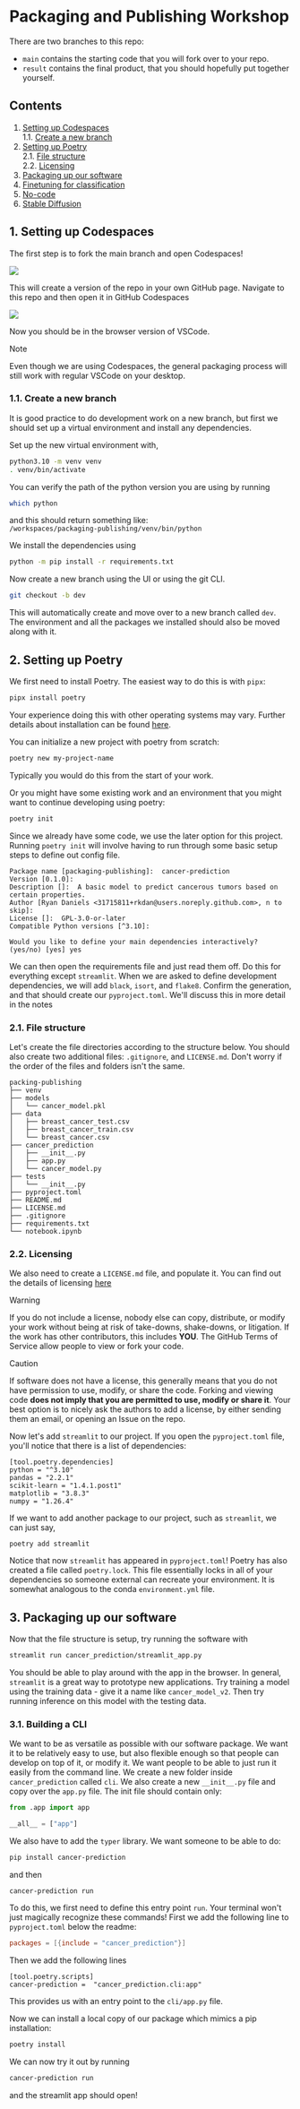 # Packaging and Publishing Workshop

There are two branches to this repo:

- `main` contains the starting code that you will fork over to your repo.
- `result` contains the final product, that you should hopefully put together yourself.

## Contents
1. [Setting up Codespaces](#codespaces)\
    1.1. [Create a new branch](#codespaces-branch)
2. [Setting up Poetry](#poetry)\
    2.1. [File structure](#poetry-files)\
    2.2. [Licensing](#poetry-licensing)
3. [Packaging up our software](#packaging)
4. [Finetuning for classification](#bert)
5. [No-code](#no-code)
6. [Stable Diffusion](#stable-diffusion)

## 1. Setting up Codespaces <a id="codespaces"></a>
The first step is to fork the main branch and open Codespaces!

![](imgs/fork.png)

This will create a version of the repo in your own GitHub page. Navigate to this repo and then open it in GitHub Codespaces

![](imgs/createcodespace.png)

Now you should be in the browser version of VSCode.

> [!NOTE]  
> Even though we are using Codespaces, the general packaging process will still work with regular VSCode on your desktop.

### 1.1. Create a new branch <a id="codespaces-branch"></a>
It is good practice to do development work on a new branch, but first we should set up a virtual environment and install any dependencies.

Set up the new virtual environment with,
```bash
python3.10 -m venv venv
. venv/bin/activate
```

You can verify the path of the python version you are using by running
```bash
which python
```
and this should return something like:\
 `/workspaces/packaging-publishing/venv/bin/python`

We install the dependencies using
```bash
python -m pip install -r requirements.txt
```

Now create a new branch using the UI or using the git CLI.
```bash
git checkout -b dev
```
This will automatically create and move over to a new branch called `dev`. The environment and all the packages we installed should also be moved along with it.

## 2. Setting up Poetry <a id="Poetry"></a>
We first need to install Poetry. The easiest way to do this is with `pipx`:
```bash
pipx install poetry
```
Your experience doing this with other operating systems may vary. Further details about installation can be found [here](https://python-poetry.org/docs/#installing-with-pipx).

You can initialize a new project with poetry from scratch:
```bash
poetry new my-project-name
```
Typically you would do this from the start of your work.

Or you might have some existing work and an environment that you might want to continue developing using poetry:
```bash
poetry init
```
Since we already have some code, we use the later option for this project. Running `poetry init` will involve having to run through some basic setup steps to define out config file.

```
Package name [packaging-publishing]:  cancer-prediction
Version [0.1.0]:  
Description []:  A basic model to predict cancerous tumors based on certain properties.
Author [Ryan Daniels <31715811+rkdan@users.noreply.github.com>, n to skip]:  
License []:  GPL-3.0-or-later
Compatible Python versions [^3.10]:  

Would you like to define your main dependencies interactively? (yes/no) [yes] yes
```
We can then open the requirements file and just read them off. Do this for everything except `streamlit`. When we are asked to define development dependencies, we will add `black`, `isort`, and `flake8`. Confirm the generation, and that should create our `pyproject.toml`. We'll discuss this in more detail in the notes

### 2.1. File structure <a id="poetry-files"></a>
Let's create the file directories according to the structure below. You should also create two additional files: `.gitignore`, and `LICENSE.md`. Don't worry if the order of the files and folders isn't the same.
```
packing-publishing
├── venv
├── models
│   └── cancer_model.pkl
├── data
│   ├── breast_cancer_test.csv
│   ├── breast_cancer_train.csv
│   └── breast_cancer.csv
├── cancer_prediction
│   ├── __init__.py
│   ├── app.py
│   └── cancer_model.py
├── tests
│   └── __init__.py
├── pyproject.toml
├── README.md
├── LICENSE.md
├── .gitignore
├── requirements.txt
└── notebook.ipynb
```

### 2.2. Licensing <a id="poetry-licensing"></a>
We also need to create a `LICENSE.md` file, and populate it. You can find out the details of licensing [here](https://choosealicense.com/)

> [!WARNING]  
> If you do not include a license, nobody else can copy, distribute, or modify your work without being at risk of take-downs, shake-downs, or litigation. If the work has other contributors, this includes **YOU**. The GitHub Terms of Service allow people to view or fork your code. 

> [!CAUTION]
> If software does not have a license, this generally means that you do not have permission to use, modify, or share the code. Forking and viewing code **does not imply that you are permitted to use, modify or share it**. Your best option is to nicely ask the authors to add a license, by either sending them an email, or opening an Issue on the repo.

Now let's add `streamlit` to our project. If you open the `pyproject.toml` file, you'll notice that there is a list of dependencies:

```
[tool.poetry.dependencies]
python = "^3.10"
pandas = "2.2.1"
scikit-learn = "1.4.1.post1"
matplotlib = "3.8.3"
numpy = "1.26.4"
```

If we want to add another package to our project, such as `streamlit`, we can just say,
```
poetry add streamlit
```

Notice that now `streamlit` has appeared in `pyproject.toml`! Poetry has also created a file called `poetry.lock`. This file essentially locks in all of your dependencies so someone external can recreate your environment. It is somewhat analogous to the conda `environment.yml` file.

## 3. Packaging up our software <a id="packaging"></a>
Now that the file structure is setup, try running the software with
```bash
streamlit run cancer_prediction/streamlit_app.py
```

You should be able to play around with the app in the browser. In general, `streamlit` is a great way to prototype new applications. Try training a model using the training data - give it a name like `cancer_model_v2`. Then try running inference on this model with the testing data.

### 3.1. Building a CLI
We want to be as versatile as possible with our software package. We want it to be relatively easy to use, but also flexible enough so that people can develop on top of it, or modify it. We want people to be able to just run it easily from the command line. We create a new folder inside `cancer_prediction` called `cli`. We also create a new `__init__.py` file and copy over the `app.py` file. The init file should contain only:
```python
from .app import app

__all__ = ["app"]
```

We also have to add the `typer` library. We want someone to be able to do:
```bash
pip install cancer-prediction
```

and then
```
cancer-prediction run
```

To do this, we first need to define this entry point `run`. Your terminal won't just magically recognize these commands! First we add the following line to `pyproject.toml` below the readme:
```toml
packages = [{include = "cancer_prediction"}]
```

Then we add the following lines
```
[tool.poetry.scripts]
cancer-prediction =  "cancer_prediction.cli:app"
```

This provides us with an entry point to the `cli/app.py` file.

Now we can install a local copy of our package which mimics a pip installation:

```bash
poetry install
```

We can now try it out by running
```bash
cancer-prediction run
```

and the streamlit app should open!